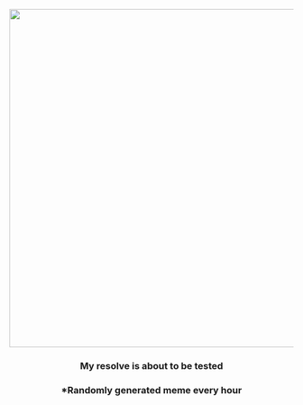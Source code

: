 <p align="center">
        <img src="https://i.redd.it/9ssavtj5vkj91.jpg" width="600" height="600">
        </p>
        <h3 align="center">My resolve is about to be tested</h3>
        <h3 align="center">*Randomly generated meme every hour</h3>
    